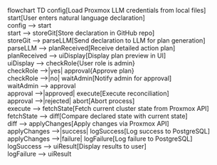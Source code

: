 flowchart TD
    config[Load Proxmox LLM credentials from local files]  
    start[User enters natural language declaration]  
    config --> start  
    start --> storeGit[Store declaration in GitHub repo]  
    storeGit --> parseLLM[Send declaration to LLM for plan generation]  
    parseLLM --> planReceived[Receive detailed action plan]  
    planReceived --> uiDisplay[Display plan preview in UI]  
    uiDisplay --> checkRole{User role is admin}  
    checkRole -->|yes| approval{Approve plan}  
    checkRole -->|no| waitAdmin[Notify admin for approval]  
    waitAdmin --> approval  
    approval -->|approved| execute[Execute reconciliation]  
    approval -->|rejected| abort[Abort process]  
    execute --> fetchState[Fetch current cluster state from Proxmox API]  
    fetchState --> diff[Compare declared state with current state]  
    diff --> applyChanges[Apply changes via Proxmox API]  
    applyChanges -->|success| logSuccess[Log success to PostgreSQL]  
    applyChanges -->|failure| logFailure[Log failure to PostgreSQL]  
    logSuccess --> uiResult[Display results to user]  
    logFailure --> uiResult